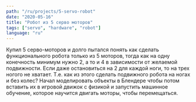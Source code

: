 ```yaml
---
path: "/ru/projects/5-servo-robot"
date: "2020-05-16"
title: "Робот из 5 серво моторов"
tags: ["servo", "hardware", "robot"]
language: "ru"
---
```


Купил 5 серво-моторов и долго пытался понять как сделать функционального робота только из 5 моторов, тогда как на одну конечность минимум нужно 2, а то и 4 в зависимости от желаемой подвижности. Если даже остановиться на 2 для каждой ноги, то на трех ногого не хватает. Т.е. как из этого сделать подвижного робота на ногах и без колес? Начал моделировать объекты в Блендере чтобы потом вставить их в игровой движок с физикой и запустить машинное обучение, которое научится двигать моторы, чтобы перемещаться.